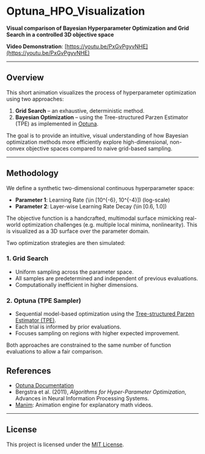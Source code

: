 # Optuna_HPO_Visualization

**Visual comparison of Bayesian Hyperparameter Optimization and Grid Search in a controlled 3D objective space**

**Video Demonstration**: [https://youtu.be/PxGvPgyvNHE](https://youtu.be/PxGvPgyvNHE)

---

## Overview

This short animation visualizes the process of hyperparameter optimization using two approaches:

1. **Grid Search** – an exhaustive, deterministic method.
2. **Bayesian Optimization** – using the Tree-structured Parzen Estimator (TPE) as implemented in [Optuna](https://optuna.org).

The goal is to provide an intuitive, visual understanding of how Bayesian optimization methods more efficiently explore high-dimensional, non-convex objective spaces compared to naive grid-based sampling.

---

## Methodology

We define a synthetic two-dimensional continuous hyperparameter space:

- **Parameter 1**: Learning Rate \(\in [10^{-6}, 10^{-4}]\) (log-scale)
- **Parameter 2**: Layer-wise Learning Rate Decay \(\in [0.6, 1.0]\)

The objective function is a handcrafted, multimodal surface mimicking real-world optimization challenges (e.g. multiple local minima, nonlinearity). This is visualized as a 3D surface over the parameter domain.

Two optimization strategies are then simulated:

### 1. Grid Search

- Uniform sampling across the parameter space.
- All samples are predetermined and independent of previous evaluations.
- Computationally inefficient in higher dimensions.

### 2. Optuna (TPE Sampler)

- Sequential model-based optimization using the [Tree-structured Parzen Estimator (TPE)](https://optuna.readthedocs.io/en/stable/reference/generated/optuna.samplers.TPESampler.html).
- Each trial is informed by prior evaluations.
- Focuses sampling on regions with higher expected improvement.

Both approaches are constrained to the same number of function evaluations to allow a fair comparison.


## References

- [Optuna Documentation](https://optuna.readthedocs.io/)
- Bergstra et al. (2011), *Algorithms for Hyper-Parameter Optimization*, Advances in Neural Information Processing Systems.
- [Manim](https://www.manim.community/): Animation engine for explanatory math videos.

---

## License

This project is licensed under the [MIT License](LICENSE).
